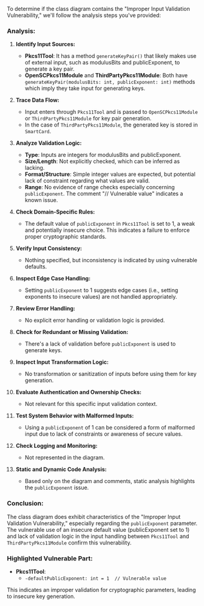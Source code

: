 To determine if the class diagram contains the "Improper Input Validation Vulnerability," we'll follow the analysis steps you've provided:

### Analysis:

1. **Identify Input Sources:**
   - **Pkcs11Tool**: It has a method `generateKeyPair()` that likely makes use of external input, such as modulusBits and publicExponent, to generate a key pair.
   - **OpenSCPkcs11Module** and **ThirdPartyPkcs11Module**: Both have `generateKeyPair(modulusBits: int, publicExponent: int)` methods which imply they take input for generating keys.
   
2. **Trace Data Flow:**
   - Input enters through `Pkcs11Tool` and is passed to `OpenSCPkcs11Module` or `ThirdPartyPkcs11Module` for key pair generation.
   - In the case of `ThirdPartyPkcs11Module`, the generated key is stored in `SmartCard`.

3. **Analyze Validation Logic:**
   - **Type**: Inputs are integers for modulusBits and publicExponent.
   - **Size/Length**: Not explicitly checked, which can be inferred as lacking.
   - **Format/Structure**: Simple integer values are expected, but potential lack of constraint regarding what values are valid.
   - **Range**: No evidence of range checks especially concerning `publicExponent`. The comment "// Vulnerable value" indicates a known issue.

4. **Check Domain-Specific Rules:**
   - The default value of `publicExponent` in `Pkcs11Tool` is set to 1, a weak and potentially insecure choice. This indicates a failure to enforce proper cryptographic standards.

5. **Verify Input Consistency:**
   - Nothing specified, but inconsistency is indicated by using vulnerable defaults.

6. **Inspect Edge Case Handling:**
   - Setting `publicExponent` to 1 suggests edge cases (i.e., setting exponents to insecure values) are not handled appropriately.

7. **Review Error Handling:**
   - No explicit error handling or validation logic is provided.
   
8. **Check for Redundant or Missing Validation:**
   - There's a lack of validation before `publicExponent` is used to generate keys.

9. **Inspect Input Transformation Logic:**
   - No transformation or sanitization of inputs before using them for key generation.

10. **Evaluate Authentication and Ownership Checks:**
    - Not relevant for this specific input validation context.

11. **Test System Behavior with Malformed Inputs:**
    - Using a `publicExponent` of 1 can be considered a form of malformed input due to lack of constraints or awareness of secure values.

12. **Check Logging and Monitoring:**
    - Not represented in the diagram.

13. **Static and Dynamic Code Analysis:**
    - Based only on the diagram and comments, static analysis highlights the `publicExponent` issue.

### Conclusion:

The class diagram does exhibit characteristics of the "Improper Input Validation Vulnerability," especially regarding the `publicExponent` parameter. The vulnerable use of an insecure default value (publicExponent set to 1) and lack of validation logic in the input handling between `Pkcs11Tool` and `ThirdPartyPkcs11Module` confirm this vulnerability.

### Highlighted Vulnerable Part:

- **Pkcs11Tool**: 
  - `-defaultPublicExponent: int = 1  // Vulnerable value` 

This indicates an improper validation for cryptographic parameters, leading to insecure key generation.